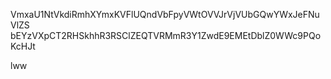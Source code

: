 VmxaU1NtVkdiRmhXYmxKVFlUQndVbFpyVWtOVVJrVjVUbGQwYWxJeFNuVlZS
bEYzVXpCT2RHSkhhR3RSClZEQTVRMmR3Y1ZwdE9EMEtDblZ0WWc9PQoKcHJt

lww